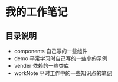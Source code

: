 # 我的工作笔记
## 目录说明
* components 自己写的一些组件
* demo 平常学习时自己写的一些小的示例
* vender 依赖的一些类库
* workNote 平时工作中的一些知识点的笔记

